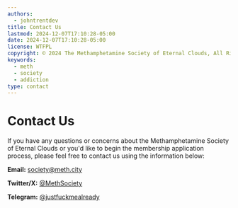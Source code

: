 ```yaml
---
authors:
  - johntrentdev
title: Contact Us
lastmod: 2024-12-07T17:10:28-05:00
date: 2024-12-07T17:10:28-05:00
license: WTFPL
copyright: © 2024 The Methamphetamine Society of Eternal Clouds, All Rights Reserved
keywords:
  - meth
  - society
  - addiction
type: contact
---
```


# Contact Us

If you have any questions or concerns about the Methamphetamine Society of Eternal Clouds or you'd like to begin the membership application process, please feel free to contact us using the information below:

**Email:** [society@meth.city](mailto:society@meth.city)

**Twitter/X:** [@MethSociety](https://x.com/MethSociety)

**Telegram:** [@justfuckmealready](tg://resolve?domain=justfuckmealready)
